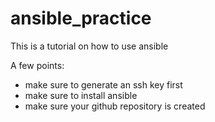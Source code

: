 # ansible_practice

This is a tutorial on how to use ansible

A few points:

* make sure to generate an ssh key first
* make sure to install ansible
* make sure your github repository is created
